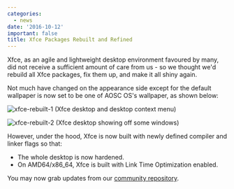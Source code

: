 ```yaml
---
categories:
  - news
date: '2016-10-12'
important: false
title: Xfce Packages Rebuilt and Refined
---
```



Xfce, as an agile and lightweight desktop environment favoured by many, did not receive a sufficient amount of care from us - so we thought we'd rebuild all Xfce packages, fix them up, and make it all shiny again.

Not much have changed on the appearance side except for the default wallpaper is now set to be one of AOSC OS's wallpaper, as shown below:

![xfce-rebuilt-1](/assets/news/news/xfce-rebuilt-1.jpg)
(Xfce desktop and desktop context menu)

![xfce-rebuilt-2](/assets/news/news/xfce-rebuilt-2.jpg)
(Xfce desktop showing off some windows)

However, under the hood, Xfce is now built with newly defined compiler and linker flags so that:

- The whole desktop is now hardened.
- On AMD64/x86_64, Xfce is built with Link Time Optimization enabled.

You may now grab updates from our [community repository](https://repo.aosc.io/).
